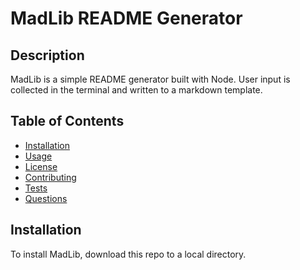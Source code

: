 # MadLib README Generator

  ## Description
  MadLib is a simple README generator built with Node. User input is collected in the terminal and written to a markdown template.

  ## Table of Contents
  * [Installation](#installation)
  * [Usage](#usage)
  * [License](#license)
  * [Contributing](#contributing)
  * [Tests](#tests)
  * [Questions](#questions)
  
  ## Installation
  To install MadLib, download this repo to a local directory.

